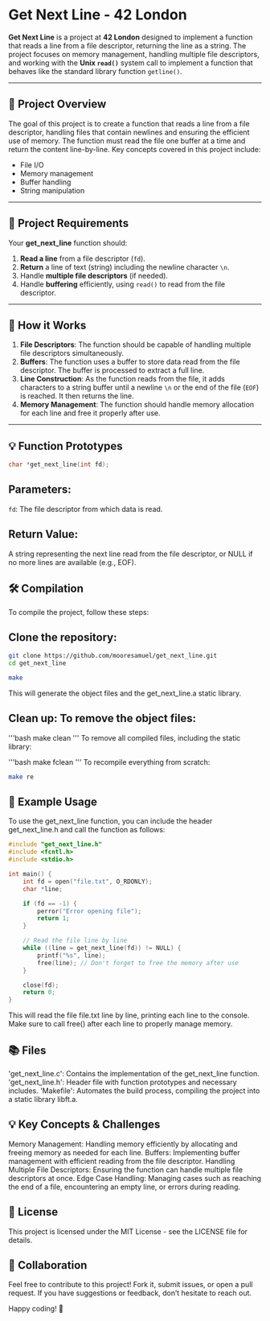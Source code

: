 # Get Next Line - 42 London

**Get Next Line** is a project at **42 London** designed to implement a function that reads a line from a file descriptor, returning the line as a string. The project focuses on memory management, handling multiple file descriptors, and working with the **Unix `read()`** system call to implement a function that behaves like the standard library function `getline()`.

---

## 🔑 Project Overview

The goal of this project is to create a function that reads a line from a file descriptor, handling files that contain newlines and ensuring the efficient use of memory. The function must read the file one buffer at a time and return the content line-by-line. Key concepts covered in this project include:

- File I/O
- Memory management
- Buffer handling
- String manipulation

---

## 📝 Project Requirements

Your **get_next_line** function should:
1. **Read a line** from a file descriptor (`fd`).
2. **Return** a line of text (string) including the newline character `\n`.
3. Handle **multiple file descriptors** (if needed).
4. Handle **buffering** efficiently, using `read()` to read from the file descriptor.

---

## 🚀 How it Works

1. **File Descriptors**: The function should be capable of handling multiple file descriptors simultaneously.
2. **Buffers**: The function uses a buffer to store data read from the file descriptor. The buffer is processed to extract a full line.
3. **Line Construction**: As the function reads from the file, it adds characters to a string buffer until a newline `\n` or the end of the file (`EOF`) is reached. It then returns the line.
4. **Memory Management**: The function should handle memory allocation for each line and free it properly after use.

---

## 💡 Function Prototypes


```c
char *get_next_line(int fd);
```

## Parameters:

`fd`: The file descriptor from which data is read.

## Return Value:

A string representing the next line read from the file descriptor, or NULL if no more lines are available (e.g., EOF).

## 🛠️ Compilation
To compile the project, follow these steps:

## Clone the repository:

```bash
git clone https://github.com/mooresamuel/get_next_line.git
cd get_next_line
```
```bash
make
```
This will generate the object files and the get_next_line.a static library.

## Clean up: To remove the object files:
'''bash
make clean
'''
To remove all compiled files, including the static library:

'''bash
make fclean
'''
To recompile everything from scratch:

```bash
make re
```

## 🧪 Example Usage
To use the get_next_line function, you can include the header get_next_line.h and call the function as follows:


```c
#include "get_next_line.h"
#include <fcntl.h>
#include <stdio.h>

int main() {
    int fd = open("file.txt", O_RDONLY);
    char *line;

    if (fd == -1) {
        perror("Error opening file");
        return 1;
    }

    // Read the file line by line
    while ((line = get_next_line(fd)) != NULL) {
        printf("%s", line);
        free(line); // Don't forget to free the memory after use
    }

    close(fd);
    return 0;
}
```

This will read the file file.txt line by line, printing each line to the console. Make sure to call free() after each line to properly manage memory.

## 📚 Files
'get_next_line.c': Contains the implementation of the get_next_line function.
'get_next_line.h': Header file with function prototypes and necessary includes.
'Makefile': Automates the build process, compiling the project into a static library libft.a.

## 💡 Key Concepts & Challenges
Memory Management: Handling memory efficiently by allocating and freeing memory as needed for each line.
Buffers: Implementing buffer management with efficient reading from the file descriptor.
Handling Multiple File Descriptors: Ensuring the function can handle multiple file descriptors at once.
Edge Case Handling: Managing cases such as reaching the end of a file, encountering an empty line, or errors during reading.

## 📄 License
This project is licensed under the MIT License - see the LICENSE file for details.

## 🤝 Collaboration
Feel free to contribute to this project! Fork it, submit issues, or open a pull request. If you have suggestions or feedback, don’t hesitate to reach out.

Happy coding! 🚀
